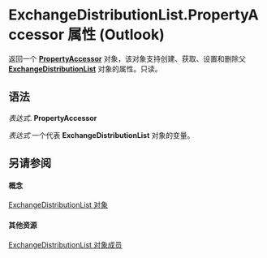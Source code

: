 
# ExchangeDistributionList.PropertyAccessor 属性 (Outlook)

返回一个  **[PropertyAccessor](2fc91e13-703c-3ec9-9066-ffee7144306c.md)** 对象，该对象支持创建、获取、设置和删除父 **[ExchangeDistributionList](2830dfba-6c0a-a81f-6b98-92ac2aafb59d.md)** 对象的属性。只读。


## 语法

 _表达式_. **PropertyAccessor**

 _表达式_ 一个代表 **ExchangeDistributionList** 对象的变量。


## 另请参阅


#### 概念


[ExchangeDistributionList 对象](2830dfba-6c0a-a81f-6b98-92ac2aafb59d.md)
#### 其他资源


[ExchangeDistributionList 对象成员](89105487-3e5b-ee8b-02e0-33ad42bd2fbe.md)